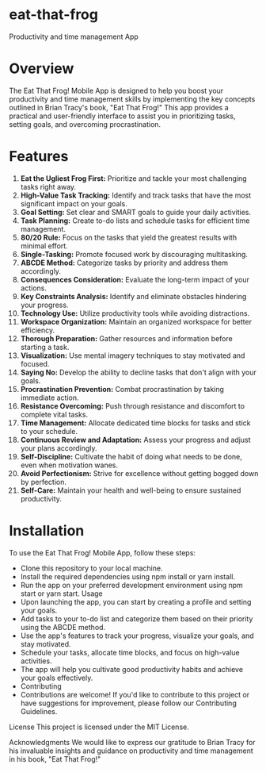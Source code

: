 # eat-that-frog
Productivity and time management App

# Overview
The Eat That Frog! Mobile App is designed to help you boost your productivity and time management skills by implementing the key concepts outlined in Brian Tracy's book, "Eat That Frog!" This app provides a practical and user-friendly interface to assist you in prioritizing tasks, setting goals, and overcoming procrastination.

# Features
1. **Eat the Ugliest Frog First:** Prioritize and tackle your most challenging tasks right away.
2. **High-Value Task Tracking:** Identify and track tasks that have the most significant impact on your goals.
3. **Goal Setting:** Set clear and SMART goals to guide your daily activities.
4. **Task Planning:** Create to-do lists and schedule tasks for efficient time management.
5. **80/20 Rule:** Focus on the tasks that yield the greatest results with minimal effort.
6. **Single-Tasking:** Promote focused work by discouraging multitasking.
7. **ABCDE Method:** Categorize tasks by priority and address them accordingly.
8. **Consequences Consideration:** Evaluate the long-term impact of your actions.
9. **Key Constraints Analysis:** Identify and eliminate obstacles hindering your progress.
10. **Technology Use:** Utilize productivity tools while avoiding distractions.
11. **Workspace Organization:** Maintain an organized workspace for better efficiency.
12. **Thorough Preparation:** Gather resources and information before starting a task.
13. **Visualization:** Use mental imagery techniques to stay motivated and focused.
14. **Saying No:** Develop the ability to decline tasks that don't align with your goals.
15. **Procrastination Prevention:** Combat procrastination by taking immediate action.
16. **Resistance Overcoming:** Push through resistance and discomfort to complete vital tasks.
17. **Time Management:** Allocate dedicated time blocks for tasks and stick to your schedule.
18. **Continuous Review and Adaptation:** Assess your progress and adjust your plans accordingly.
19. **Self-Discipline:** Cultivate the habit of doing what needs to be done, even when motivation wanes.
20. **Avoid Perfectionism:** Strive for excellence without getting bogged down by perfection.
21. **Self-Care:** Maintain your health and well-being to ensure sustained productivity.
 
# Installation
To use the Eat That Frog! Mobile App, follow these steps:

+ Clone this repository to your local machine.
+ Install the required dependencies using npm install or yarn install.
+ Run the app on your preferred development environment using npm start or yarn start.
Usage
+ Upon launching the app, you can start by creating a profile and setting your goals.
+ Add tasks to your to-do list and categorize them based on their priority using the ABCDE method.
+ Use the app's features to track your progress, visualize your goals, and stay motivated.
+ Schedule your tasks, allocate time blocks, and focus on high-value activities.
+ The app will help you cultivate good productivity habits and achieve your goals effectively.
+ Contributing
+ Contributions are welcome! If you'd like to contribute to this project or have suggestions for improvement, please follow our Contributing Guidelines.

License
This project is licensed under the MIT License.

Acknowledgments
We would like to express our gratitude to Brian Tracy for his invaluable insights and guidance on productivity and time management in his book, "Eat That Frog!"
